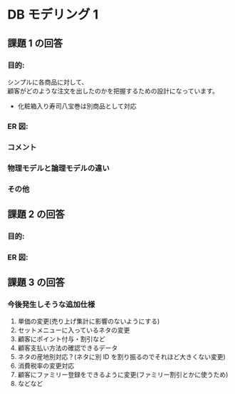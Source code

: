 # DB モデリング 1

## 課題 1 の回答

### 目的:

シンプルに各商品に対して、<br>
顧客がどのような注文を出したのかを把握するための設計になっています。<br>

- 化粧箱入り寿司八宝巻は別商品として対応

### ER 図:

### コメント

### 物理モデルと論理モデルの違い

### その他

## 課題 2 の回答

### 目的:

### ER 図:

## 課題 3 の回答

### 今後発生しそうな追加仕様

1. 単価の変更(売り上げ集計に影響のないようにする)
2. セットメニューに入っているネタの変更
4. 顧客にポイント付与・割引など
5. 顧客支払い方法の確認できるデータ
6. ネタの産地別対応？(ネタに別 ID を割り振るのでそれほど大きくない変更)
7. 消費税率の変更対応
8. 顧客にファミリー登録をできるように変更(ファミリー割引とかに使うため)
9. などなど

